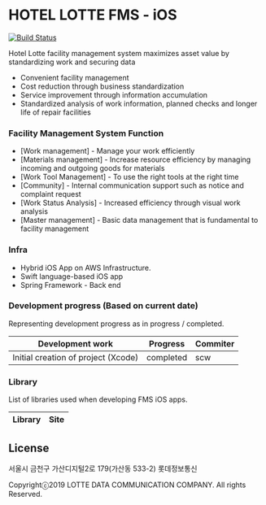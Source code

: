 # HOTEL LOTTE FMS - iOS

[![Build Status](https://travis-ci.org/joemccann/dillinger.svg?branch=master)](https://travis-ci.org/joemccann/dillinger)

Hotel Lotte facility management system maximizes asset value by standardizing work and securing data

  - Convenient facility management
  - Cost reduction through business standardization
  - Service improvement through information accumulation
  - Standardized analysis of work information, planned checks and longer life of repair facilities

### Facility Management System Function

* [Work management] - Manage your work efficiently
* [Materials management] - Increase resource efficiency by managing incoming and outgoing goods for materials
* [Work Tool Management] - To use the right tools at the right time
* [Community] - Internal communication support such as notice and complaint request
* [Work Status Analysis] - Increased efficiency through visual work analysis
* [Master management] - Basic data management that is fundamental to facility management

### Infra

* Hybrid iOS App on AWS Infrastructure.
* Swift language-based iOS app
* Spring Framework - Back end

### Development progress (Based on current date)

Representing development progress as in progress / completed.

| Development work | Progress | Commiter |
| ------ | ------ | ------ |
| Initial creation of project (Xcode) | completed | scw |

### Library

List of libraries used when developing FMS iOS apps.

| Library | Site |
| ------ | ------ |


License
----

서울시 금천구 가산디지털2로 179(가산동 533-2) 롯데정보통신

Copyrightⓒ2019 LOTTE DATA COMMUNICATION COMPANY. All rights Reserved.
